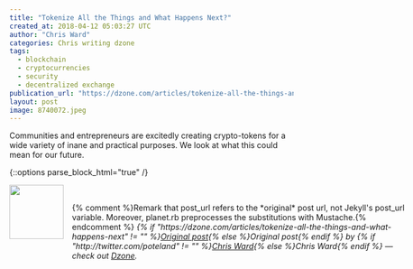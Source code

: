 ```yaml
---
title: "Tokenize All the Things and What Happens Next?"
created_at: 2018-04-12 05:03:27 UTC
author: "Chris Ward"
categories: Chris writing dzone
tags: 
  - blockchain
  - cryptocurrencies
  - security
  - decentralized exchange
publication_url: "https://dzone.com/articles/tokenize-all-the-things-and-what-happens-next"
layout: post
image: 8740072.jpeg
---
```

Communities and entrepreneurs are excitedly creating crypto-tokens for a wide variety of inane and practical purposes. We look at what this could mean for our future.


{::options parse_block_html="true" /}
<div class="author">
   <img src="http://www.rss-specifications.com/rss-spec-rss.gif" style="width: 96px; height: 96;">
   <span style="position: absolute; padding: 32px 15px;">{% comment %}Remark that post_url refers to the *original* post url, not Jekyll's post_url variable. Moreover, planet.rb preprocesses the substitutions with Mustache.{% endcomment %}
      <i>{% if "https://dzone.com/articles/tokenize-all-the-things-and-what-happens-next" != "" %}<a href="https://dzone.com/articles/tokenize-all-the-things-and-what-happens-next">Original post</a>{% else %}Original post{% endif %} by {% if "http://twitter.com/poteland" != "" %}<a href="http://twitter.com/poteland">Chris Ward</a>{% else %}Chris Ward{% endif %} &mdash; check out <a href="https://dzone.com">Dzone</a>.</i>
  </span>
</div>
